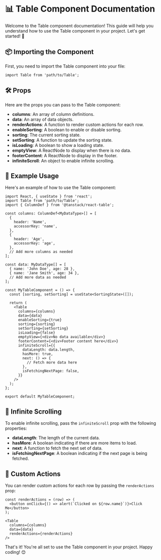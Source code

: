 # 📊 Table Component Documentation

Welcome to the Table component documentation! This guide will help you understand how to use the Table component in your project. Let's get started! 🚀

## 📦 Importing the Component

First, you need to import the Table component into your file:

```tsx
import Table from 'path/to/Table';
```

## 🛠️ Props

Here are the props you can pass to the Table component:

- **columns**: An array of column definitions.
- **data**: An array of data objects.
- **renderActions**: A function to render custom actions for each row.
- **enableSorting**: A boolean to enable or disable sorting.
- **sorting**: The current sorting state.
- **setSorting**: A function to update the sorting state.
- **isLoading**: A boolean to show a loading state.
- **emptyView**: A ReactNode to display when there is no data.
- **footerContent**: A ReactNode to display in the footer.
- **infiniteScroll**: An object to enable infinite scrolling.

## 📝 Example Usage

Here's an example of how to use the Table component:

```tsx
import React, { useState } from 'react';
import Table from 'path/to/Table';
import { ColumnDef } from '@tanstack/react-table';

const columns: ColumnDef<MyDataType>[] = [
  {
    header: 'Name',
    accessorKey: 'name',
  },
  {
    header: 'Age',
    accessorKey: 'age',
  },
  // Add more columns as needed
];

const data: MyDataType[] = [
  { name: 'John Doe', age: 28 },
  { name: 'Jane Smith', age: 34 },
  // Add more data as needed
];

const MyTableComponent = () => {
  const [sorting, setSorting] = useState<SortingState>([]);

  return (
    <Table
      columns={columns}
      data={data}
      enableSorting={true}
      sorting={sorting}
      setSorting={setSorting}
      isLoading={false}
      emptyView={<div>No data available</div>}
      footerContent={<div>Footer content here</div>}
      infiniteScroll={{
        dataLength: data.length,
        hasMore: true,
        next: () => {
          // Fetch more data here
        },
        isFetchingNextPage: false,
      }}
    />
  );
};

export default MyTableComponent;
```

## 🔄 Infinite Scrolling

To enable infinite scrolling, pass the `infiniteScroll` prop with the following properties:

- **dataLength**: The length of the current data.
- **hasMore**: A boolean indicating if there are more items to load.
- **next**: A function to fetch the next set of data.
- **isFetchingNextPage**: A boolean indicating if the next page is being fetched.

## 🎨 Custom Actions

You can render custom actions for each row by passing the `renderActions` prop:

```tsx
const renderActions = (row) => (
  <button onClick={() => alert(`Clicked on ${row.name}`)}>Click Me</button>
);

<Table
  columns={columns}
  data={data}
  renderActions={renderActions}
/>
```

That's it! You're all set to use the Table component in your project. Happy coding! 😊